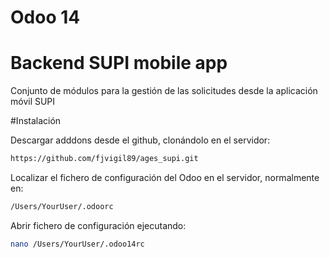 # Odoo 14
# Backend SUPI mobile app

Conjunto de módulos para la gestión de las solicitudes desde la aplicación móvil SUPI

#Instalación

Descargar adddons desde el github, clonándolo en el servidor:

```bash
https://github.com/fjvigil89/ages_supi.git
```
Localizar el fichero de configuración del Odoo en el servidor, normalmente en:

```bash
/Users/YourUser/.odoorc
```

Abrir fichero de configuración ejecutando:

```bash
nano /Users/YourUser/.odoo14rc
```

